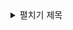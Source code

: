 <details>
<summary>펼치기 제목</summary>
<div markdown="1">
마크다운 내용  
div에 markdown="1" 속성은 jekyll에서 html사이에 markdown을 알려주기 위한 속성이다.
- [x] 이건 마크다운의 체크박스
</div>
</details>
